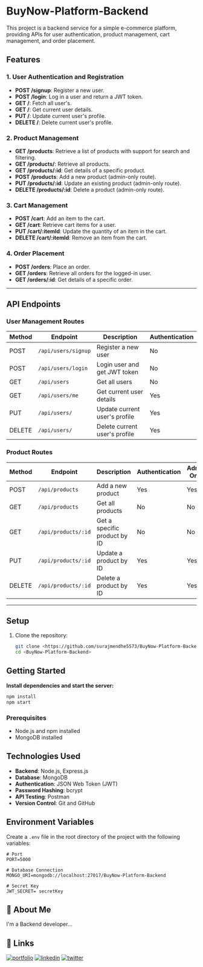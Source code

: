 # BuyNow-Platform-Backend

This project is a backend service for a simple e-commerce platform, providing APIs for user authentication, product management, cart management, and order placement.


## Features

### 1. User Authentication and Registration
- **POST /signup**: Register a new user.
- **POST /login**: Log in a user and return a JWT token.
- **GET /**: Fetch all user's.
- **GET /**: Get current user details.
- **PUT /**: Update current user's profile.
- **DELETE /**: Delete current user's profile.

### 2. Product Management
- **GET /products**: Retrieve a list of products with support for search and filtering.
- **GET /products/**: Retrieve all products.
- **GET /products/:id**: Get details of a specific product.
- **POST /products**: Add a new product (admin-only route).
- **PUT /products/:id**: Update an existing product (admin-only route).
- **DELETE /products/:id**: Delete a product (admin-only route).

### 3. Cart Management
- **POST /cart**: Add an item to the cart.
- **GET /cart**: Retrieve cart items for a user.
- **PUT /cart/:itemId**: Update the quantity of an item in the cart.
- **DELETE /cart/:itemId**: Remove an item from the cart.

### 4. Order Placement
- **POST /orders**: Place an order.
- **GET /orders**: Retrieve all orders for the logged-in user.
- **GET /orders/:id**: Get details of a specific order.

---

## API Endpoints


### User Management Routes

| Method | Endpoint          | Description                                | Authentication |
|--------|-------------------|--------------------------------------------|----------------|
| POST   | `/api/users/signup` | Register a new user                       | No             |
| POST   | `/api/users/login`  | Login user and get JWT token              | No             |
| GET    | `/api/users`        | Get all users                | No            |
| GET    | `/api/users/me`     | Get current user details                  | Yes            |
| PUT    | `/api/users/`       | Update current user's profile             | Yes            |
| DELETE | `/api/users/`       | Delete current user's profile             | Yes            |



### Product Routes

| Method | Endpoint            | Description                         | Authentication | Admin Only |
|--------|---------------------|-------------------------------------|----------------|------------|
| POST   | `/api/products`      | Add a new product                  | Yes            | Yes        |
| GET    | `/api/products`      | Get all products                   | No             | No         |
| GET    | `/api/products/:id`  | Get a specific product by ID       | No             | No         |
| PUT    | `/api/products/:id`  | Update a product by ID             | Yes            | Yes        |
| DELETE | `/api/products/:id`  | Delete a product by ID             | Yes            | Yes        |

---

## Setup

1. Clone the repository:
   ```bash
   git clone <https://github.com/surajmendhe5573/BuyNow-Platform-Backend.git>
   cd <BuyNow-Platform-Backend>


## Getting Started

**Install dependencies and start the server:**

```bash
npm install
npm start
```

### Prerequisites
- Node.js and npm installed
- MongoDB installed

## Technologies Used
- **Backend**: Node.js, Express.js
- **Database**: MongoDB
- **Authentication**: JSON Web Token (JWT)
- **Password Hashing**: bcrypt
- **API Testing**: Postman
- **Version Control**: Git and GitHub
## Environment Variables

Create a `.env` file in the root directory of the project with the following variables:

```
# Port
PORT=5000

# Database Connection
MONGO_URI=mongodb://localhost:27017/BuyNow-Platform-Backend

# Secret Key
JWT_SECRET= secretKey

```


## 🚀 About Me
I'm a Backend developer...


## 🔗 Links
[![portfolio](https://img.shields.io/badge/my_portfolio-000?style=for-the-badge&logo=ko-fi&logoColor=white)](https://github.com/surajmendhe5573)
[![linkedin](https://img.shields.io/badge/linkedin-0A66C2?style=for-the-badge&logo=linkedin&logoColor=white)](https://www.linkedin.com/in/suraj-mendhe-569879233/?original_referer=https%3A%2F%2Fsearch%2Eyahoo%2Ecom%2F&originalSubdomain=in)
[![twitter](https://img.shields.io/badge/twitter-1DA1F2?style=for-the-badge&logo=twitter&logoColor=white)](https://twitter.com/)


